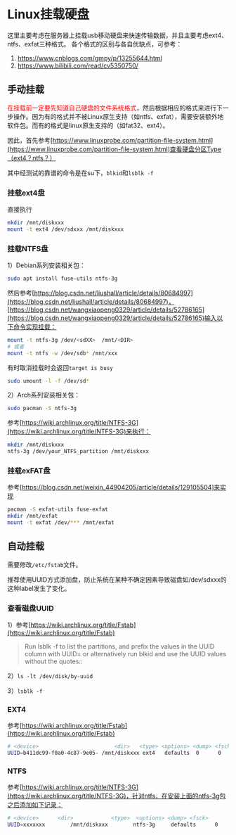 # Linux挂载硬盘

<!--
Tags: For管理员
category: Linux奇技淫巧
create_date: October 2, 2021 3:56 PM
description: 挂载ntfs、ext4盘
-->

这里主要考虑在服务器上挂载usb移动硬盘来快速传输数据，并且主要考虑ext4、ntfs、exfat三种格式。
各个格式的区别与各自优缺点，可参考：

1. https://www.cnblogs.com/gmpy/p/13255644.html
2. https://www.bilibili.com/read/cv5350750/

## 手动挂载

<font color="#ff0000">在挂载前一定要先知道自己硬盘的文件系统格式</font>，然后根据相应的格式来进行下一步操作。因为有的格式并不被Linux原生支持（如ntfs、exfat），需要安装额外地软件包。而有的格式是linux原生支持的（如fat32、ext4）。

因此，首先参考[https://www.linuxprobe.com/partition-file-system.html](https://www.linuxprobe.com/partition-file-system.html)查看硬盘分区Type（ext4？ntfs？）

其中经测试的靠谱的命令是在su下，`blkid`和`lsblk -f`

### 挂载ext4盘

直接执行

```bash
mkdir /mnt/diskxxx
mount -t ext4 /dev/sdxxx /mnt/diskxxx
```

### 挂载NTFS盘



1）Debian系列安装相关包：

```bash
sudo apt install fuse-utils ntfs-3g
```

然后参考[https://blog.csdn.net/liushall/article/details/80684997](https://blog.csdn.net/liushall/article/details/80684997)，[https://blog.csdn.net/wangxiaopeng0329/article/details/52786165](https://blog.csdn.net/wangxiaopeng0329/article/details/52786165)输入以下命令实现挂载：

```bash
mount -t ntfs-3g /dev/<sdXX>  /mnt/<DIR>
# 或者
mount -t ntfs -w /dev/sdb* /mnt/xxx
```

有时取消挂载时会返回`target is busy`

```bash
sudo umount -l -f /dev/sd*
```

2）Arch系列安装相关包：

```bash
sudo pacman -S ntfs-3g
```

参考[https://wiki.archlinux.org/title/NTFS-3G](https://wiki.archlinux.org/title/NTFS-3G)来执行：

```bash
mkdir /mnt/diskxxx
ntfs-3g /dev/your_NTFS_partition /mnt/diskxxx
```
### 挂载exFAT盘


参考[https://blog.csdn.net/weixin_44904205/article/details/129105504]来实现
```bash
pacman -S exfat-utils fuse-exfat
mkdir /mnt/exfat
mount -t exfat /dev/*** /mnt/exfat
```

## 自动挂载

需要修改`/etc/fstab`文件。

推荐使用UUID方式添加盘，防止系统在某种不确定因素导致磁盘如/dev/sdxxx的这种label发生了变化。

### 查看磁盘UUID

1）参考[https://wiki.archlinux.org/title/Fstab](https://wiki.archlinux.org/title/Fstab)

> Run lsblk -f to list the partitions, and prefix the values in the UUID column with UUID= or alternatively run blkid and use the UUID values without the quotes::
> 

2）`ls -lt /dev/disk/by-uuid`

3）`lsblk -f`

### EXT4

参考[https://wiki.archlinux.org/title/Fstab](https://wiki.archlinux.org/title/Fstab)

```bash
# <device>                        <dir>   <type> <options> <dump> <fsck>
UUID=b411dc99-f0a0-4c87-9e05- /mnt/diskxxx ext4   defaults  0      0
```

### NTFS

参考[https://wiki.archlinux.org/title/NTFS-3G](https://wiki.archlinux.org/title/NTFS-3G)，针对ntfs，在安装上面的ntfs-3g包之后添加如下记录：

```bash
# <device>      <dir>            <type>  <options> <dump> <fsck>
UUID=xxxxxxx		/mnt/diskxxx		ntfs-3g 	defaults	  0      	0
```
<!--Valine-->
